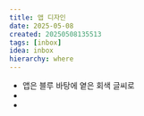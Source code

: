 ```yaml
---
title: 앱 디자인
date: 2025-05-08
created: 20250508135513
tags: [inbox]
idea: inbox
hierarchy: where
---
```

* 앱은 블루 바탕에 옅은 회색 글씨로
* 
* 
